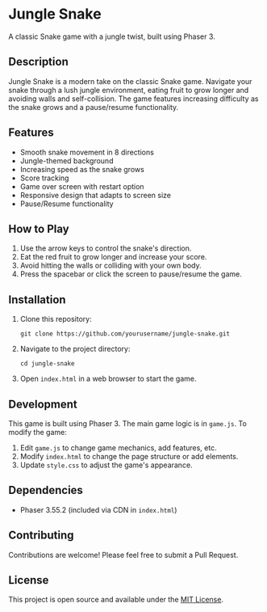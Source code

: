 # Jungle Snake

A classic Snake game with a jungle twist, built using Phaser 3.

## Description

Jungle Snake is a modern take on the classic Snake game. Navigate your snake through a lush jungle environment, eating fruit to grow longer and avoiding walls and self-collision. The game features increasing difficulty as the snake grows and a pause/resume functionality.

## Features

- Smooth snake movement in 8 directions
- Jungle-themed background
- Increasing speed as the snake grows
- Score tracking
- Game over screen with restart option
- Responsive design that adapts to screen size
- Pause/Resume functionality

## How to Play

1. Use the arrow keys to control the snake's direction.
2. Eat the red fruit to grow longer and increase your score.
3. Avoid hitting the walls or colliding with your own body.
4. Press the spacebar or click the screen to pause/resume the game.

## Installation

1. Clone this repository:
   ```
   git clone https://github.com/yourusername/jungle-snake.git
   ```
2. Navigate to the project directory:
   ```
   cd jungle-snake
   ```
3. Open `index.html` in a web browser to start the game.

## Development

This game is built using Phaser 3. The main game logic is in `game.js`. To modify the game:

1. Edit `game.js` to change game mechanics, add features, etc.
2. Modify `index.html` to change the page structure or add elements.
3. Update `style.css` to adjust the game's appearance.

## Dependencies

- Phaser 3.55.2 (included via CDN in `index.html`)

## Contributing

Contributions are welcome! Please feel free to submit a Pull Request.

## License

This project is open source and available under the [MIT License](LICENSE).
